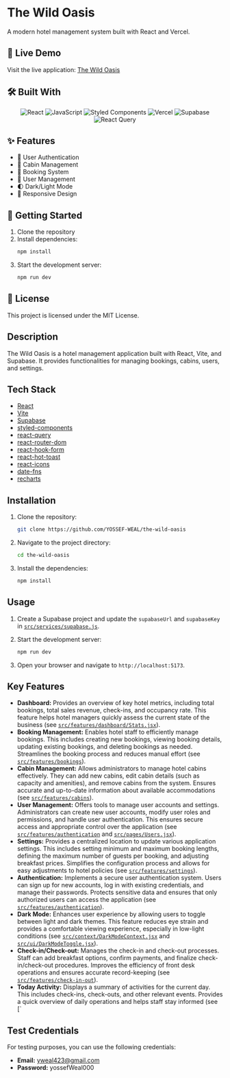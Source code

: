 # The Wild Oasis

A modern hotel management system built with React and Vercel.

## 🚀 Live Demo

Visit the live application: [The Wild Oasis](https://the-wild-oasis-lake-psi.vercel.app/)

## 🛠️ Built With

<div align="center">
  <img src="https://img.shields.io/badge/React-20232A?style=for-the-badge&logo=react&logoColor=61DAFB" alt="React" />
  <img src="https://img.shields.io/badge/JavaScript-F7DF1E?style=for-the-badge&logo=javascript&logoColor=black" alt="JavaScript" />
  <img src="https://img.shields.io/badge/Styled_Components-DB7093?style=for-the-badge&logo=styled-components&logoColor=white" alt="Styled Components" />
  <img src="https://img.shields.io/badge/Vercel-000000?style=for-the-badge&logo=vercel&logoColor=white" alt="Vercel" />
  <img src="https://img.shields.io/badge/Supabase-3ECF8E?style=for-the-badge&logo=supabase&logoColor=white" alt="Supabase" />
  <img src="https://img.shields.io/badge/React_Query-FF4154?style=for-the-badge&logo=react-query&logoColor=white" alt="React Query" />
</div>

## ✨ Features

- 🔐 User Authentication
- 🏨 Cabin Management
- 📅 Booking System
- 👥 User Management
- 🌓 Dark/Light Mode
- 📱 Responsive Design

## 🚀 Getting Started

1. Clone the repository
2. Install dependencies:
   ```bash
   npm install
   ```
3. Start the development server:
   ```bash
   npm run dev
   ```

## 📝 License

This project is licensed under the MIT License.

## Description

The Wild Oasis is a hotel management application built with React, Vite, and Supabase. It provides functionalities for managing bookings, cabins, users, and settings.

## Tech Stack

- [React](https://react.dev/)
- [Vite](https://vitejs.dev/)
- [Supabase](https://supabase.com/)
- [styled-components](https://styled-components.com/)
- [react-query](https://tanstack.com/query/latest)
- [react-router-dom](https://reactrouter.com/en/main)
- [react-hook-form](https://www.react-hook-form.com/)
- [react-hot-toast](https://react-hot-toast.com/)
- [react-icons](https://react-icons.github.io/react-icons)
- [date-fns](https://date-fns.org/)
- [recharts](https://recharts.org/en-US/)

## Installation

1.  Clone the repository:

    ```sh
    git clone https://github.com/YOSSEF-WEAL/the-wild-oasis
    ```

2.  Navigate to the project directory:

    ```sh
    cd the-wild-oasis
    ```

3.  Install the dependencies:

    ```sh
    npm install
    ```

## Usage

1.  Create a Supabase project and update the `supabaseUrl` and `supabaseKey` in [`src/services/supabase.js`](src/services/supabase.js).
2.  Start the development server:

    ```sh
    npm run dev
    ```

3.  Open your browser and navigate to `http://localhost:5173`.

## Key Features

- **Dashboard:** Provides an overview of key hotel metrics, including total bookings, total sales revenue, check-ins, and occupancy rate. This feature helps hotel managers quickly assess the current state of the business (see [`src/features/dashboard/Stats.jsx`](src/features/dashboard/Stats.jsx)).
- **Booking Management:** Enables hotel staff to efficiently manage bookings. This includes creating new bookings, viewing booking details, updating existing bookings, and deleting bookings as needed. Streamlines the booking process and reduces manual effort (see [`src/features/bookings`](src/features/bookings)).
- **Cabin Management:** Allows administrators to manage hotel cabins effectively. They can add new cabins, edit cabin details (such as capacity and amenities), and remove cabins from the system. Ensures accurate and up-to-date information about available accommodations (see [`src/features/cabins`](src/features/cabins)).
- **User Management:** Offers tools to manage user accounts and settings. Administrators can create new user accounts, modify user roles and permissions, and handle user authentication. This ensures secure access and appropriate control over the application (see [`src/features/authentication`](src/features/authentication) and [`src/pages/Users.jsx`](src/pages/Users.jsx)).
- **Settings:** Provides a centralized location to update various application settings. This includes setting minimum and maximum booking lengths, defining the maximum number of guests per booking, and adjusting breakfast prices. Simplifies the configuration process and allows for easy adjustments to hotel policies (see [`src/features/settings`](src/features/settings)).
- **Authentication:** Implements a secure user authentication system. Users can sign up for new accounts, log in with existing credentials, and manage their passwords. Protects sensitive data and ensures that only authorized users can access the application (see [`src/features/authentication`](src.features/authentication)).
- **Dark Mode:** Enhances user experience by allowing users to toggle between light and dark themes. This feature reduces eye strain and provides a comfortable viewing experience, especially in low-light conditions (see [`src/context/DarkModeContext.jsx`](src/context/DarkModeContext.jsx) and [`src/ui/DarkModeToggle.jsx`](src/ui/DarkModeToggle.jsx)).
- **Check-in/Check-out:** Manages the check-in and check-out processes. Staff can add breakfast options, confirm payments, and finalize check-in/check-out procedures. Improves the efficiency of front desk operations and ensures accurate record-keeping (see [`src/features/check-in-out`](src.features/check-in-out)).
- **Today Activity:** Displays a summary of activities for the current day. This includes check-ins, check-outs, and other relevant events. Provides a quick overview of daily operations and helps staff stay informed (see [`

## Test Credentials

For testing purposes, you can use the following credentials:

- **Email:** yweal423@gmail.com
- **Password:** yossefWeal000
